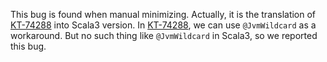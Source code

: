 This bug is found when manual minimizing.
Actually, it is the translation of [KT-74288](https://youtrack.jetbrains.com/issue/KT-74288) into Scala3 version.
In [KT-74288](https://youtrack.jetbrains.com/issue/KT-74288), we can use `@JvmWildcard` as a workaround.
But no such thing like `@JvmWildcard` in Scala3, so we reported this bug.